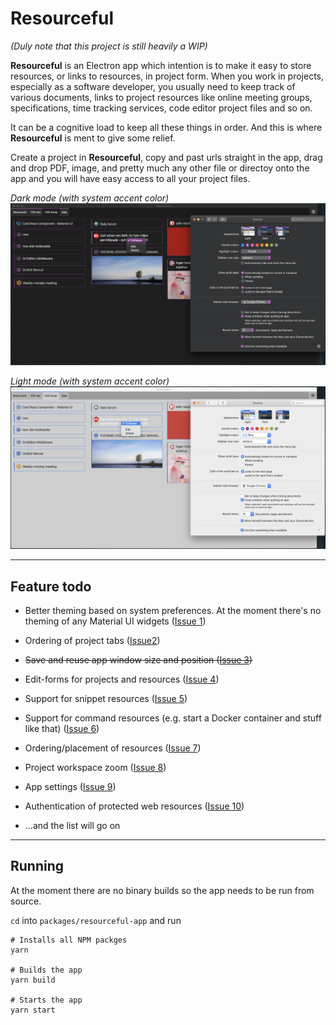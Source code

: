 # Resourceful

_(Duly note that this project is still heavily a WIP)_

**Resourceful** is an Electron app which intention is to make it easy to store
resources, or links to resources, in project form. When you work in projects,
especially as a software developer, you usually need to keep track of various
documents, links to project resources like online meeting groups,
specifications, time tracking services, code editor project files and so on.

It can be a cognitive load to keep all these things in order. And this is where
**Resourceful** is ment to give some relief.

Create a project in **Resourceful**, copy and past urls straight in the app,
drag and drop PDF, image, and pretty much any other file or directoy onto the
app and you will have easy access to all your project files.

_Dark mode (with system accent color)_
![Dark mode](ss-dark.png)

_Light mode (with system accent color)_
![Light mode](ss-light.png)

---

## Feature todo

- Better theming based on system preferences.
  At the moment there's no theming of any Material UI widgets ([Issue 1][i1])

- Ordering of project tabs ([Issue2][i2])

- ~~Save and reuse app window size and position ([Issue 3][i3])~~

- Edit-forms for projects and resources ([Issue 4][i4])

- Support for snippet resources ([Issue 5][i5])

- Support for command resources
  (e.g. start a Docker container and stuff like that) ([Issue 6][i6])

- Ordering/placement of resources ([Issue 7][i7])

- Project workspace zoom ([Issue 8][i8])

- App settings ([Issue 9][i9])

- Authentication of protected web resources ([Issue 10][i10])

- ...and the list will go on

---

## Running

At the moment there are no binary builds so the app needs to be run from source.

`cd` into `packages/resourceful-app` and run

```
# Installs all NPM packges
yarn

# Builds the app
yarn build

# Starts the app
yarn start
```

[i1]: https://github.com/poppa/resourceful/issues/1
[i2]: https://github.com/poppa/resourceful/issues/2
[i3]: https://github.com/poppa/resourceful/issues/3
[i4]: https://github.com/poppa/resourceful/issues/4
[i5]: https://github.com/poppa/resourceful/issues/5
[i6]: https://github.com/poppa/resourceful/issues/6
[i7]: https://github.com/poppa/resourceful/issues/7
[i8]: https://github.com/poppa/resourceful/issues/8
[i9]: https://github.com/poppa/resourceful/issues/9
[i10]: https://github.com/poppa/resourceful/issues/10
